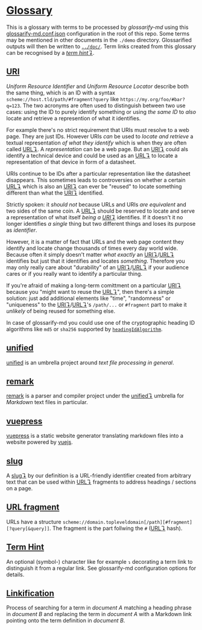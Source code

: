 # [Glossary](#glossary)

This is a glossary with terms to be processed by *glossarify-md* using this
[glossarify-md.conf.json][1] configuration in the root
of this repo. Some terms may be mentioned in other documents in the `./demo`
directory. Glossarified outputs will then be written to [`../doc/`][2].
Term links created from this glossary can be recognised by a *[term hint↴][3]*.

## [URI](#uri)

<!-- Aliases: URL -->

*Uniform Resource Identifier* and *Uniform Resource Locator* describe both the same thing, which is an ID with a syntax `scheme://host.tld/path/#fragment?query` like `https://my.org/foo/#bar?q=123`. The two acronyms are often used to distinguish between two use cases: using the ID to purely identify something or using *the same ID* to *also* locate and retrieve a represention of what it identifies.

For example there's no strict requirement that URIs must resolve to a web page. They are just IDs. However URIs *can* be used to *locate and retrieve* a textual representation *of what they identify* which is when they are often called [URL↴][4]. A *representation* can be a web page. But an [URI↴][4] could als identify a technical device and could be used as an [URL↴][4] to locate a representation of that device in form of a datasheet.

URIs continue to be IDs after a particular representation like the datasheet disappears. This sometimes leads to controversies on whether a certain [URL↴][4] which is also an [URI↴][4] can ever be "reused" to locate something different than what the [URI↴][4] identified.

Strictly spoken: it *should not* because URLs and URIs *are equivalent* and two sides of the same coin. A [URL↴][4] should be reserved to locate and serve a representation of what itself *being a [URI↴][4]* identifies. If it doesn't it no longer identifies *a single* thing but two different things and loses its purpose as *identifier*.

However, it is a matter of fact that URLs and the web page content they identify and locate change thousands of times every day world wide. Because often it simply doesn't matter *what exactly* an [URI↴][4]/[URL↴][4] identifies but just that it identifies and locates *something*. Therefore you may only really care about "durability" of an [URI↴][4]/[URL↴][4] if your audience cares or if you really want to identify a particular thing.

If you're afraid of making a long-term comittment on a particular [URI↴][4] because you "might want to reuse the [URL↴][4]", then there's a simple solution: just add additional elements like "time", "randomness" or "uniqueness" to the [URI↴][4]/[URL↴][4]'s `/path/...` or `#fragment` part to make it *unlikely* of being reused for something else.

In case of glossarify-md you could use one of the cryptographic heading ID algorithms like `md5` or `sha256` supported by [`headingIdAlgorithm`][headingIdAlgorithm].

[headingIdAlgorithm]: ../README.md#linkingheadingidalgorithm

## [unified](#unified)

[unified] is an umbrella project around *text file processing in general*.

[unified]: https://unifiedjs.com

## [remark](#remark)

[remark] is a parser and compiler project under the [unified↴][5] umbrella for *Markdown* text files in particular.

[remark]: https://github.com/remarkjs/remark

## [vuepress](#vuepress)

[vuepress] is a static website generator translating markdown files into a website powered by [vuejs].

[vuejs]: https://vuejs.org

[vuepress]: https://vuepress.vuejs.org

## [slug](#slug)

A [slug↴][6] by our definition is a URL-friendly identifier created from arbitrary text that can be used within [URL↴][4] fragments to address headings / sections on a page.

## [URL fragment](#url-fragment)

<!-- Aliases: URL fragments -->

URLs have a structure `scheme://domain.topleveldomain[/path][#fragment][?query[&query]]`. The fragment is the part follwing the `#` ([URL↴][4] hash).

## [Term Hint](#term-hint)

An optional (symbol-) character like for example `↴` decorating a term link to distinguish it from a regular link.
See glossarify-md configuration options for details.

## [Linkification](#linkification)

Process of searching for a term in *document A* matching a heading phrase in
*document B* and replacing the term in *document A* with a Markdown link pointing
onto the term definition in *document B*.

[1]: ../glossarify-md.conf.json

[2]: ../doc/

[3]: #term-hint "An optional (symbol-) character like for example ↴ decorating a term link to distinguish it from a regular link."

[4]: #uri "Uniform Resource Identifier and Uniform Resource Locator describe both the same thing, which is an ID with a syntax scheme://host.tld/path/#fragment?query like https://my.org/foo/#bar?q=123."

[5]: #unified "unified is an umbrella project around text file processing in general."

[6]: #slug "A slug by our definition is a URL-friendly identifier created from arbitrary text that can be used within URL fragments to address headings / sections on a page."
